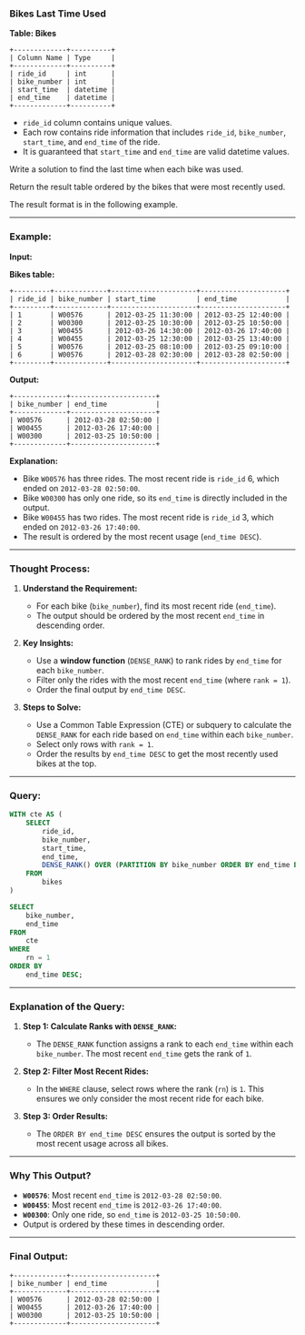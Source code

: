 ### Bikes Last Time Used
**Table: Bikes**

```plaintext
+-------------+----------+ 
| Column Name | Type     | 
+-------------+----------+ 
| ride_id     | int      | 
| bike_number | int      | 
| start_time  | datetime |
| end_time    | datetime |
+-------------+----------+
```
- `ride_id` column contains unique values.
- Each row contains ride information that includes `ride_id`, `bike_number`, `start_time`, and `end_time` of the ride.
- It is guaranteed that `start_time` and `end_time` are valid datetime values.

Write a solution to find the last time when each bike was used.

Return the result table ordered by the bikes that were most recently used. 

The result format is in the following example.

---

### Example:

**Input:**

**Bikes table:**

```plaintext
+---------+-------------+---------------------+---------------------+ 
| ride_id | bike_number | start_time          | end_time            |  
+---------+-------------+---------------------+---------------------+
| 1       | W00576      | 2012-03-25 11:30:00 | 2012-03-25 12:40:00 |
| 2       | W00300      | 2012-03-25 10:30:00 | 2012-03-25 10:50:00 |
| 3       | W00455      | 2012-03-26 14:30:00 | 2012-03-26 17:40:00 |
| 4       | W00455      | 2012-03-25 12:30:00 | 2012-03-25 13:40:00 |
| 5       | W00576      | 2012-03-25 08:10:00 | 2012-03-25 09:10:00 |
| 6       | W00576      | 2012-03-28 02:30:00 | 2012-03-28 02:50:00 |
+---------+-------------+---------------------+---------------------+ 
```

**Output:**

```plaintext
+-------------+---------------------+ 
| bike_number | end_time            |  
+-------------+---------------------+
| W00576      | 2012-03-28 02:50:00 |
| W00455      | 2012-03-26 17:40:00 |
| W00300      | 2012-03-25 10:50:00 |
+-------------+---------------------+ 
```

**Explanation:**
- Bike `W00576` has three rides. The most recent ride is `ride_id` 6, which ended on `2012-03-28 02:50:00`.
- Bike `W00300` has only one ride, so its `end_time` is directly included in the output.
- Bike `W00455` has two rides. The most recent ride is `ride_id` 3, which ended on `2012-03-26 17:40:00`.
- The result is ordered by the most recent usage (`end_time DESC`).

---

### Thought Process:
1. **Understand the Requirement:**
   - For each bike (`bike_number`), find its most recent ride (`end_time`).
   - The output should be ordered by the most recent `end_time` in descending order.

2. **Key Insights:**
   - Use a **window function** (`DENSE_RANK`) to rank rides by `end_time` for each `bike_number`.
   - Filter only the rides with the most recent `end_time` (where `rank = 1`).
   - Order the final output by `end_time DESC`.

3. **Steps to Solve:**
   - Use a Common Table Expression (CTE) or subquery to calculate the `DENSE_RANK` for each ride based on `end_time` within each `bike_number`.
   - Select only rows with `rank = 1`.
   - Order the results by `end_time DESC` to get the most recently used bikes at the top.

---

### Query:

```sql
WITH cte AS (
    SELECT 
        ride_id, 
        bike_number, 
        start_time, 
        end_time,
        DENSE_RANK() OVER (PARTITION BY bike_number ORDER BY end_time DESC) AS rn
    FROM 
        bikes
)

SELECT 
    bike_number, 
    end_time 
FROM 
    cte 
WHERE 
    rn = 1
ORDER BY 
    end_time DESC;
```

---

### Explanation of the Query:
1. **Step 1: Calculate Ranks with `DENSE_RANK`:**
   - The `DENSE_RANK` function assigns a rank to each `end_time` within each `bike_number`. The most recent `end_time` gets the rank of `1`.

2. **Step 2: Filter Most Recent Rides:**
   - In the `WHERE` clause, select rows where the rank (`rn`) is `1`. This ensures we only consider the most recent ride for each bike.

3. **Step 3: Order Results:**
   - The `ORDER BY end_time DESC` ensures the output is sorted by the most recent usage across all bikes.

---

### Why This Output?
- **`W00576`**: Most recent `end_time` is `2012-03-28 02:50:00`.
- **`W00455`**: Most recent `end_time` is `2012-03-26 17:40:00`.
- **`W00300`**: Only one ride, so `end_time` is `2012-03-25 10:50:00`.
- Output is ordered by these times in descending order.

---

### Final Output:

```plaintext
+-------------+---------------------+ 
| bike_number | end_time            |  
+-------------+---------------------+
| W00576      | 2012-03-28 02:50:00 |
| W00455      | 2012-03-26 17:40:00 |
| W00300      | 2012-03-25 10:50:00 |
+-------------+---------------------+ 
